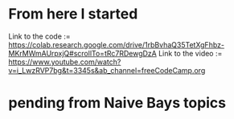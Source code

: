 # From here I started 

Link to the code := https://colab.research.google.com/drive/1rbBvhaQ35TetXgFhbz-MKrMWmAUrpxjQ#scrollTo=tRc7RDewgDzA
Link to the video := https://www.youtube.com/watch?v=i_LwzRVP7bg&t=3345s&ab_channel=freeCodeCamp.org

# pending from Naive Bays topics
